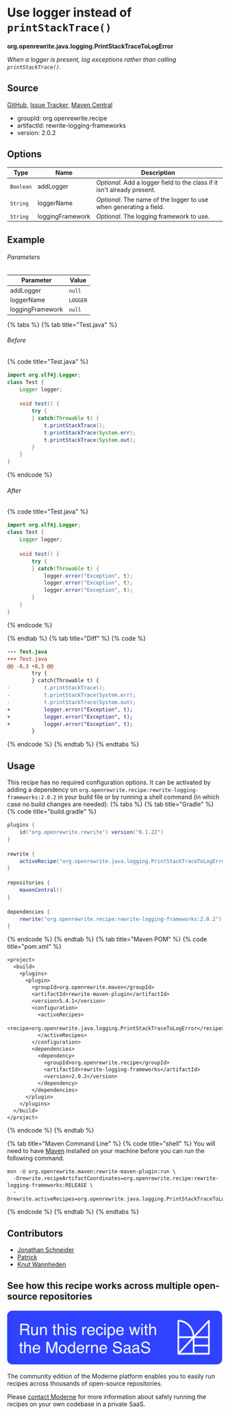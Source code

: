 # Use logger instead of `printStackTrace()`

**org.openrewrite.java.logging.PrintStackTraceToLogError**

_When a logger is present, log exceptions rather than calling `printStackTrace()`._

## Source

[GitHub](https://github.com/openrewrite/rewrite-logging-frameworks/blob/main/src/main/java/org/openrewrite/java/logging/PrintStackTraceToLogError.java), [Issue Tracker](https://github.com/openrewrite/rewrite-logging-frameworks/issues), [Maven Central](https://central.sonatype.com/artifact/org.openrewrite.recipe/rewrite-logging-frameworks/2.0.2/jar)

* groupId: org.openrewrite.recipe
* artifactId: rewrite-logging-frameworks
* version: 2.0.2

## Options

| Type | Name | Description |
| -- | -- | -- |
| `Boolean` | addLogger | *Optional*. Add a logger field to the class if it isn't already present. |
| `String` | loggerName | *Optional*. The name of the logger to use when generating a field. |
| `String` | loggingFramework | *Optional*. The logging framework to use. |

## Example

###### Parameters
| Parameter | Value |
| -- | -- |
|addLogger|`null`|
|loggerName|`LOGGER`|
|loggingFramework|`null`|


{% tabs %}
{% tab title="Test.java" %}

###### Before
{% code title="Test.java" %}
```java
import org.slf4j.Logger;
class Test {
    Logger logger;

    void test() {
        try {
        } catch(Throwable t) {
            t.printStackTrace();
            t.printStackTrace(System.err);
            t.printStackTrace(System.out);
        }
    }
}
```
{% endcode %}

###### After
{% code title="Test.java" %}
```java
import org.slf4j.Logger;
class Test {
    Logger logger;

    void test() {
        try {
        } catch(Throwable t) {
            logger.error("Exception", t);
            logger.error("Exception", t);
            logger.error("Exception", t);
        }
    }
}
```
{% endcode %}

{% endtab %}
{% tab title="Diff" %}
{% code %}
```diff
--- Test.java
+++ Test.java
@@ -8,3 +8,3 @@
        try {
        } catch(Throwable t) {
-           t.printStackTrace();
-           t.printStackTrace(System.err);
-           t.printStackTrace(System.out);
+           logger.error("Exception", t);
+           logger.error("Exception", t);
+           logger.error("Exception", t);
        }
```
{% endcode %}
{% endtab %}
{% endtabs %}


## Usage

This recipe has no required configuration options. It can be activated by adding a dependency on `org.openrewrite.recipe:rewrite-logging-frameworks:2.0.2` in your build file or by running a shell command (in which case no build changes are needed): 
{% tabs %}
{% tab title="Gradle" %}
{% code title="build.gradle" %}
```groovy
plugins {
    id("org.openrewrite.rewrite") version("6.1.22")
}

rewrite {
    activeRecipe("org.openrewrite.java.logging.PrintStackTraceToLogError")
}

repositories {
    mavenCentral()
}

dependencies {
    rewrite("org.openrewrite.recipe:rewrite-logging-frameworks:2.0.2")
}
```
{% endcode %}
{% endtab %}
{% tab title="Maven POM" %}
{% code title="pom.xml" %}
```markup
<project>
  <build>
    <plugins>
      <plugin>
        <groupId>org.openrewrite.maven</groupId>
        <artifactId>rewrite-maven-plugin</artifactId>
        <version>5.4.1</version>
        <configuration>
          <activeRecipes>
            <recipe>org.openrewrite.java.logging.PrintStackTraceToLogError</recipe>
          </activeRecipes>
        </configuration>
        <dependencies>
          <dependency>
            <groupId>org.openrewrite.recipe</groupId>
            <artifactId>rewrite-logging-frameworks</artifactId>
            <version>2.0.2</version>
          </dependency>
        </dependencies>
      </plugin>
    </plugins>
  </build>
</project>
```
{% endcode %}
{% endtab %}

{% tab title="Maven Command Line" %}
{% code title="shell" %}
You will need to have [Maven](https://maven.apache.org/download.cgi) installed on your machine before you can run the following command.

```shell
mvn -U org.openrewrite.maven:rewrite-maven-plugin:run \
  -Drewrite.recipeArtifactCoordinates=org.openrewrite.recipe:rewrite-logging-frameworks:RELEASE \
  -Drewrite.activeRecipes=org.openrewrite.java.logging.PrintStackTraceToLogError
```
{% endcode %}
{% endtab %}
{% endtabs %}

## Contributors
* [Jonathan Schneider](mailto:jkschneider@gmail.com)
* [Patrick](mailto:patway99@gmail.com)
* [Knut Wannheden](mailto:knut@moderne.io)


## See how this recipe works across multiple open-source repositories

[![Moderne Link Image](/.gitbook/assets/ModerneRecipeButton.png)](https://app.moderne.io/recipes/org.openrewrite.java.logging.PrintStackTraceToLogError)

The community edition of the Moderne platform enables you to easily run recipes across thousands of open-source repositories.

Please [contact Moderne](https://moderne.io/product) for more information about safely running the recipes on your own codebase in a private SaaS.
